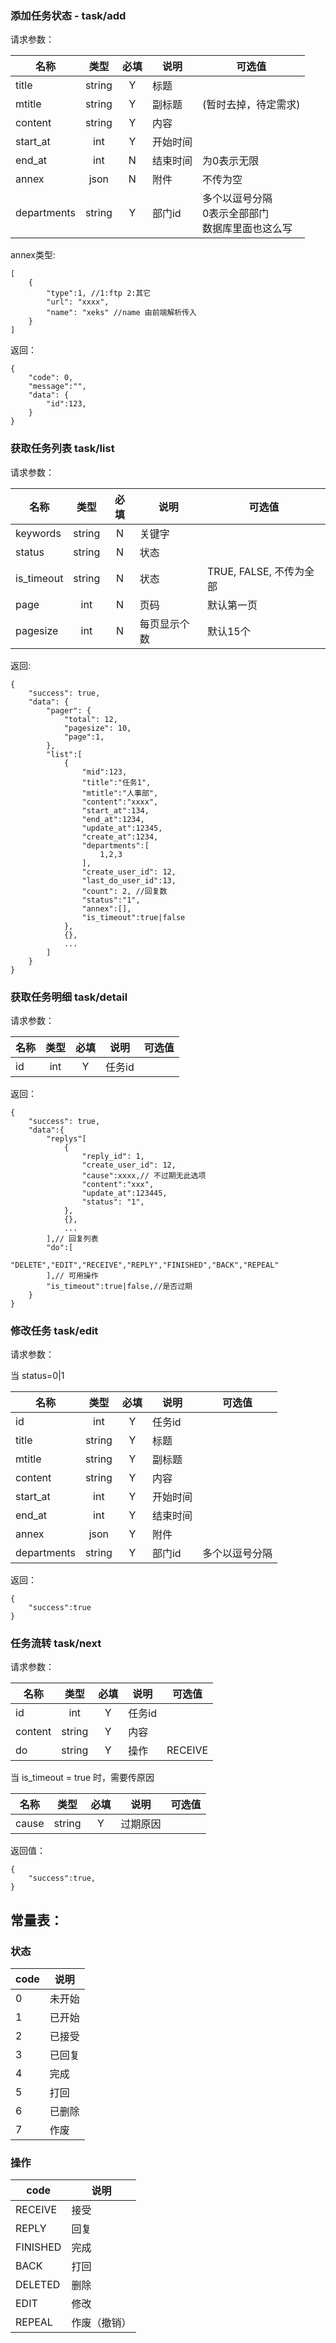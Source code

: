 ### 添加任务状态 - task/add

请求参数：

|名称|类型|必填|说明|可选值|
|----|:--:|:--:|----|----|
|title|string|Y|标题||
|mtitle|string|Y|副标题|(暂时去掉，待定需求)|
|content|string|Y|内容||
|start_at|int|Y|开始时间||
|end_at|int|N|结束时间|为0表示无限|
|annex|json|N|附件|不传为空|
|departments|string|Y|部门id|多个以逗号分隔<br>0表示全部部门<br>数据库里面也这么写|

annex类型:

    [
        {
            "type":1, //1:ftp 2:其它
            "url": "xxxx",
            "name": "xeks" //name 由前端解析传入
        }
    ]


返回：

    {
        "code": 0,
        "message":"",
        "data": {
            "id":123,
        }
    }
    
### 获取任务列表 task/list

请求参数：

|名称|类型|必填|说明|可选值|
|----|:--:|:--:|----|----|
|keywords|string|N|关键字||
|status|string|N|状态||
|is_timeout|string|N|状态|TRUE, FALSE, 不传为全部|
|page|int|N|页码|默认第一页|
|pagesize|int|N|每页显示个数|默认15个|


返回:

    {
        "success": true,
        "data": {
            "pager": {
                "total": 12,
                "pagesize": 10,
                "page":1,
            },
            "list":[
                {
                    "mid":123,
                    "title":"任务1",
                    "mtitle":"人事部",
                    "content":"xxxx",
                    "start_at":134,
                    "end_at":1234,
                    "update_at":12345,
                    "create_at":1234,
                    "departments":[
                        1,2,3
                    ],
                    "create_user_id": 12,
                    "last_do_user_id":13,
                    "count": 2, //回复数
                    "status":"1",
                    "annex":[],
                    "is_timeout":true|false
                },
                {},
                ...
            ]
        }
    }
    
    
### 获取任务明细 task/detail

请求参数：

|名称|类型|必填|说明|可选值|
|----|:--:|:--:|----|----|
|id|int|Y|任务id||

返回：

    {
        "success": true,
        "data":{
            "replys"[
                {
                    "reply_id": 1,
                    "create_user_id": 12,
                    "cause":xxxx,// 不过期无此选项
                    "content":"xxx",
                    "update_at":123445,
                    "status": "1",
                },
                {},
                ...
            ],// 回复列表
            "do":[
               "DELETE","EDIT","RECEIVE","REPLY","FINISHED","BACK","REPEAL"
            ],// 可用操作
            "is_timeout":true|false,//是否过期
        }
    }

### 修改任务 task/edit

请求参数：

当 status=0|1

|名称|类型|必填|说明|可选值|
|----|:--:|:--:|----|----|
|id|int|Y|任务id||
|title|string|Y|标题||
|mtitle|string|Y|副标题||
|content|string|Y|内容||
|start_at|int|Y|开始时间||
|end_at|int|Y|结束时间||
|annex|json|Y|附件||
|departments|string|Y|部门id|多个以逗号分隔|

返回：

    {
        "success":true
    }

### 任务流转 task/next

请求参数：

|名称|类型|必填|说明|可选值|
|----|:--:|:--:|----|----|
|id|int|Y|任务id||
|content|string|Y|内容||
|do|string|Y|操作|RECEIVE|

当 is_timeout = true 时，需要传原因

|名称|类型|必填|说明|可选值|
|----|:--:|:--:|----|----|
|cause|string|Y|过期原因||

返回值：

    {
        "success":true,
    }




## 常量表：
### 状态
|code|说明|
|----|----|
|0|未开始|
|1|已开始|
|2|已接受|
|3|已回复|
|4|完成|
|5|打回|
|6|已删除|
|7|作废|


### 操作
|code|说明|
|----|----|
|RECEIVE|接受|
|REPLY|回复|
|FINISHED|完成|
|BACK|打回|
|DELETED|删除|
|EDIT|修改|
|REPEAL|作废（撤销）|

